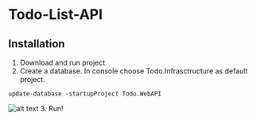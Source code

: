 # Todo-List-API

## Installation

1. Download and run project
2. Create a database. In console choose Todo.Infrasctructure as default project.  
```
update-database -startupProject Todo.WebAPI
```
![alt text](https://i.imgur.com/FSpsnqS.png)
3. Run!
